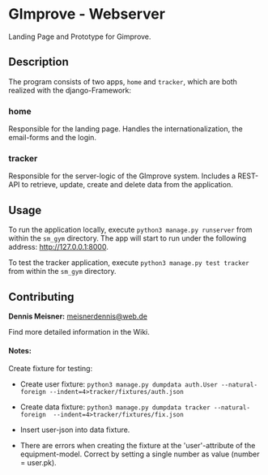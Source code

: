 # GImprove - Webserver

Landing Page and Prototype for Gimprove.

## Description
The program consists of two apps, `home` and `tracker`, which are both realized with the django-Framework:

### home
Responsible for the landing page. Handles the internationalization, the email-forms and the login.

### tracker
Responsible for the server-logic of the GImprove system. Includes a REST-API to retrieve, update, create and delete
data from the application.

## Usage
To run the application locally, execute `python3 manage.py runserver` from within the `sm_gym` directory. The app
will start to run under the following address: http://127.0.0.1:8000.

To test the tracker application, execute `python3 manage.py test tracker` from within the `sm_gym` directory.


## Contributing
**Dennis Meisner:** meisnerdennis@web.de

Find more detailed information in the Wiki.

#### Notes:

Create fixture for testing:
* Create user fixture: `python3 manage.py dumpdata auth.User --natural-foreign --indent=4>tracker/fixtures/auth.json`

* Create data fixture: `python3 manage.py dumpdata tracker --natural-foreign  --indent=4>tracker/fixtures/fix.json`

* Insert user-json into data fixture.
* There are errors when creating the fixture at the 'user'-attribute of the equipment-model. Correct by setting a single
number as value (number = user.pk).